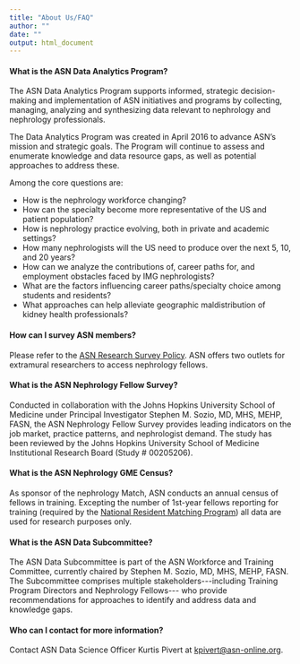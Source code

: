 ```yaml
---
title: "About Us/FAQ"
author: ""
date: ""
output: html_document
---
```


#### What is the ASN Data Analytics Program?    

The ASN Data Analytics Program supports informed, strategic decision-making and implementation of ASN initiatives and programs by collecting, managing, analyzing and synthesizing data relevant to nephrology and nephrology professionals.

The Data Analytics Program was created in April 2016 to advance ASN’s mission
and strategic goals. The Program will continue to assess and enumerate knowledge and data resource gaps, as well as potential approaches to address these.

Among the core questions are:

* How is the nephrology workforce changing?
* How can the specialty become more representative of the US and patient population?
* How is nephrology practice evolving, both in private and academic settings?
* How many nephrologists will the US need to produce over the next 5, 10, and 20 years?
* How can we analyze the contributions of, career paths for, and employment obstacles faced by IMG nephrologists?
* What are the factors influencing career paths/specialty choice among students and residents?
* What approaches can help alleviate geographic maldistribution of kidney health professionals?

#### How can I survey ASN members? 

Please refer to the [ASN Research Survey Policy](/files/2018-02-21_ASN-Research-Survey-Policy_REV.pdf). ASN 
offers two outlets for extramural researchers to access nephrology fellows.   

#### What is the ASN Nephrology Fellow Survey?

Conducted in collaboration with the Johns Hopkins University School of Medicine 
under Principal Investigator Stephen M. Sozio, MD, MHS, MEHP, FASN, the ASN 
Nephrology Fellow Survey provides leading indicators on the job market, practice 
patterns, and nephrologist demand. The study has been reviewed by the Johns 
Hopkins University School of Medicine Institutional Research Board (Study # 00205206).

#### What is the ASN Nephrology GME Census? 

As sponsor of the nephrology Match, ASN conducts an annual census of fellows in training. Excepting the number of 1st-year fellows reporting for training (required by
the [National Resident Matching Program](http://www.nrmp.org/)) all data
are used for research purposes only. 

#### What is the ASN Data Subcommittee?

The ASN Data Subcommittee is part of the ASN Workforce and Training Committee, currently chaired by Stephen M. Sozio, MD, MHS, MEHP, FASN. The Subcommittee comprises 
multiple stakeholders---including Training Program Directors and Nephrology Fellows---
who provide recommendations for approaches to identify and address data and knowledge
gaps. 

#### Who can I contact for more information?

Contact ASN Data Science Officer Kurtis Pivert at [kpivert@asn-online.org](mailto:kpivert@asn-online.org).